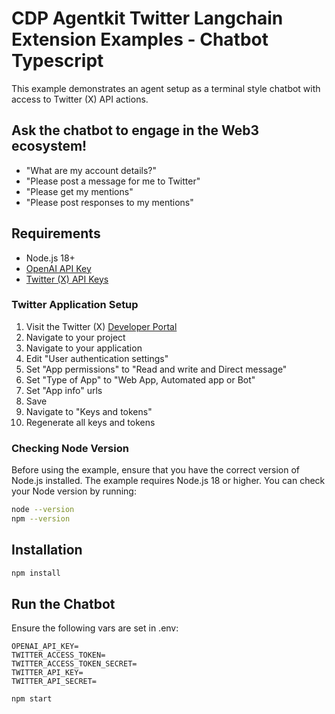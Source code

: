 # CDP Agentkit Twitter Langchain Extension Examples - Chatbot Typescript

This example demonstrates an agent setup as a terminal style chatbot with access to Twitter (X) API actions.

## Ask the chatbot to engage in the Web3 ecosystem!
- "What are my account details?"
- "Please post a message for me to Twitter"
- "Please get my mentions"
- "Please post responses to my mentions"

## Requirements

- Node.js 18+
- [OpenAI API Key](https://platform.openai.com/docs/quickstart#create-and-export-an-api-key)
- [Twitter (X) API Keys](https://developer.x.com/en/portal/dashboard)

### Twitter Application Setup
1. Visit the Twitter (X) [Developer Portal](https://developer.x.com/en/portal/dashboard)
2. Navigate to your project
3. Navigate to your application
4. Edit "User authentication settings"
5. Set "App permissions" to "Read and write and Direct message"
6. Set "Type of App" to "Web App, Automated app or Bot"
7. Set "App info" urls
8. Save
9. Navigate to "Keys and tokens"
10. Regenerate all keys and tokens

### Checking Node Version

Before using the example, ensure that you have the correct version of Node.js installed. The example requires Node.js 18 or higher. You can check your Node version by running:

```bash
node --version
npm --version
```

## Installation

```bash
npm install
```

## Run the Chatbot

Ensure the following vars are set in .env:
```
OPENAI_API_KEY=
TWITTER_ACCESS_TOKEN=
TWITTER_ACCESS_TOKEN_SECRET=
TWITTER_API_KEY=
TWITTER_API_SECRET=
```

```bash
npm start
```
